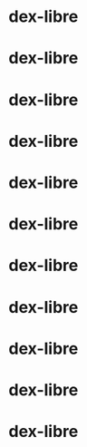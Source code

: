 # dex-libre

# dex-libre

# dex-libre

# dex-libre

# dex-libre

# dex-libre

# dex-libre

# dex-libre

# dex-libre

# dex-libre

# dex-libre

